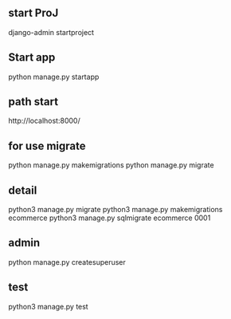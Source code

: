 ## start ProJ
django-admin startproject <nameProJ>

## Start app
python manage.py startapp <yourApp>

## path start
http://localhost:8000/

## for use migrate
python manage.py makemigrations
python manage.py migrate

## detail
python3 manage.py migrate
python3 manage.py makemigrations ecommerce
python3 manage.py sqlmigrate ecommerce 0001

## admin
python manage.py createsuperuser

## test
python3 manage.py test
